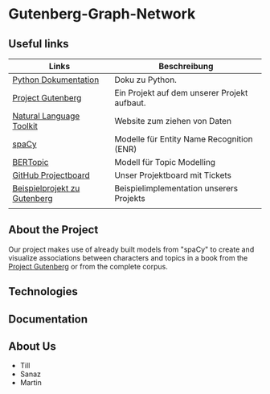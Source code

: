 # Gutenberg-Graph-Network

## Useful links 
| Links  |Beschreibung   |
|---|---|
| [Python Dokumentation](https://docs.python.org/3.11/library/index.html)  | Doku zu Python.  |
| [Project Gutenberg](https://www.gutenberg.org/)  | Ein Projekt auf dem unserer Projekt aufbaut.  |
| [Natural Language Toolkit](https://www.nltk.org/) | Website zum ziehen von Daten  |
| [spaCy](https://spacy.io/)  | Modelle für Entity Name Recognition (ENR) |
| [BERTopic](https://github.com/MaartenGr/BERTopic)  | Modell für Topic Modelling  |
| [GitHub Projectboard](https://github.com/users/schanikk/projects/3/views/1?layout=board)  | Unser Projektboard mit Tickets  |
| [Beispielprojekt zu Gutenberg](https://dharc-org.github.io/mythlod/index.html)  | Beispielimplementation unserers Projekts  |
|   |   |

## About the Project

Our project makes use of already built models from "spaCy" to create and visualize associations between characters and topics in a book from the [Project Gutenberg](https://www.gutenberg.org/) or from the complete corpus.

## Technologies

## Documentation

## About Us

- Till
- Sanaz
- Martin

